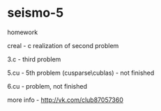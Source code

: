 # seismo-5
homework

creal - c realization of second problem

3.c - third problem

5.cu - 5th problem (cusparse\cublas) - not finished

6.cu - problem, not finished

more info - http://vk.com/club87057360
